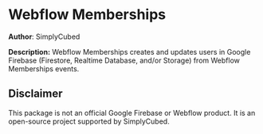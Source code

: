 # Webflow Memberships

**Author**: SimplyCubed

**Description:** Webflow Memberships creates and updates users in Google Firebase (Firestore, Realtime Database, and/or Storage) from Webflow Memberships events.


## Disclaimer

This package is not an official Google Firebase or Webflow product. It is an open-source project supported by SimplyCubed.